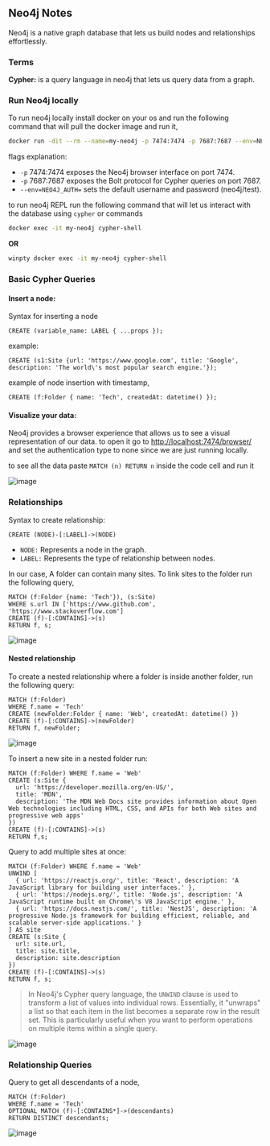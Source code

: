 ## Neo4j Notes

Neo4j is a native graph database that lets us build nodes and relationships effortlessly.

### Terms 

**Cypher:** is a query language in neo4j that lets us query data from a graph.

### Run Neo4j locally

To run neo4j locally install docker on your os and run the following command that will pull the docker image and run it,

```bash
docker run -dit --rm --name=my-neo4j -p 7474:7474 -p 7687:7687 --env=NEO4J_AUT
```

flags explanation:

- `-p` 7474:7474 exposes the Neo4j browser interface on port 7474.
- `-p` 7687:7687 exposes the Bolt protocol for Cypher queries on port 7687.
- `--env=NEO4J_AUTH=` sets the default username and password (neo4j/test).

to run neo4j REPL run the following command that will let us interact with the database using `cypher` or commands 

```bash
docker exec -it my-neo4j cypher-shell
```

**OR**

```bash
winpty docker exec -it my-neo4j cypher-shell
```

### Basic Cypher Queries

#### Insert a node:

Syntax for inserting a node

```cypher
CREATE (variable_name: LABEL { ...props });
```

example:

```cypher
CREATE (s1:Site {url: 'https://www.google.com', title: 'Google', description: 'The world\'s most popular search engine.'});
```

example of node insertion with timestamp,

```cypher
CREATE (f:Folder { name: 'Tech', createdAt: datetime() });
```


#### Visualize your data:

Neo4j provides a browser experience that allows us to see a visual representation of our data. to open it go to [http://localhost:7474/browser/](http://localhost:7474/browser/) and set the authentication type to none since we are just running locally.

to see all the data paste `MATCH (n) RETURN n` inside the code cell and run it

![image](https://github.com/user-attachments/assets/7381aa19-924e-44cc-a882-bc6bdd3f51c6)

### Relationships

Syntax to create relationship:

```cypher
CREATE (NODE)-[:LABEL]->(NODE)
```

- `NODE:` Represents a node in the graph.
- `LABEL:` Represents the type of relationship between nodes.

In our case, A folder can contain many sites. To link sites to the folder run the following query,

```cypher
MATCH (f:Folder {name: 'Tech'}), (s:Site)
WHERE s.url IN ['https://www.github.com', 'https://www.stackoverflow.com']
CREATE (f)-[:CONTAINS]->(s)
RETURN f, s;
```

![image](https://github.com/user-attachments/assets/14d1ff67-6b07-4916-8402-1607fddc3261)

#### Nested relationship

To create a nested relationship where a folder is inside another folder, run the following query:

```cypher
MATCH (f:Folder) 
WHERE f.name = 'Tech' 
CREATE (newFolder:Folder { name: 'Web', createdAt: datetime() })
CREATE (f)-[:CONTAINS]->(newFolder)
RETURN f, newFolder;
```

![image](https://github.com/user-attachments/assets/253f709d-2c10-4ea0-8bbe-33b6dd3564df)

To insert a new site in a nested folder run:

```cypher
MATCH (f:Folder) WHERE f.name = 'Web'
CREATE (s:Site {
  url: 'https://developer.mozilla.org/en-US/', 
  title: 'MDN', 
  description: 'The MDN Web Docs site provides information about Open Web technologies including HTML, CSS, and APIs for both Web sites and progressive web apps' 
})
CREATE (f)-[:CONTAINS]->(s)
RETURN f,s;
```

Query to add multiple sites at once:

```cypher
MATCH (f:Folder) WHERE f.name = 'Web'
UNWIND [
  { url: 'https://reactjs.org/', title: 'React', description: 'A JavaScript library for building user interfaces.' },
  { url: 'https://nodejs.org/', title: 'Node.js', description: 'A JavaScript runtime built on Chrome\'s V8 JavaScript engine.' },
  { url: 'https://docs.nestjs.com/', title: 'NestJS', description: 'A progressive Node.js framework for building efficient, reliable, and scalable server-side applications.' }
] AS site
CREATE (s:Site {
  url: site.url, 
  title: site.title, 
  description: site.description
})
CREATE (f)-[:CONTAINS]->(s)
RETURN f, s;
```

> In Neo4j's Cypher query language, the `UNWIND` clause is used to transform a list of values into individual rows. Essentially, it "unwraps" a list so that each item in the list becomes a separate row in the result set. This is particularly useful when you want to perform operations on multiple items within a single query.

![image](https://github.com/user-attachments/assets/d3fe23a6-9119-4370-9cbe-ee5179481ec1)

### Relationship Queries

Query to get all descendants of a node,

```cypher
MATCH (f:Folder)
WHERE f.name = 'Tech'
OPTIONAL MATCH (f)-[:CONTAINS*]->(descendants)
RETURN DISTINCT descendants;
```

![image](https://github.com/user-attachments/assets/931fafbb-c7d0-4de5-a15d-6b4a502bb70b)
